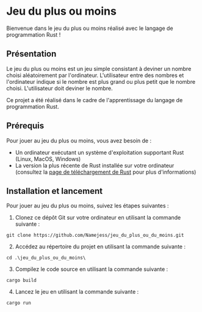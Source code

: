 # Jeu du plus ou moins

Bienvenue dans le jeu du plus ou moins réalisé avec le langage de programmation Rust !

## Présentation

Le jeu du plus ou moins est un jeu simple consistant à deviner un nombre choisi aléatoirement par l'ordinateur. L'utilisateur entre des nombres et l'ordinateur indique si le nombre est plus grand ou plus petit que le nombre choisi. L'utilisateur doit deviner le nombre.

Ce projet a été réalisé dans le cadre de l'apprentissage du langage de programmation Rust.

## Prérequis

Pour jouer au jeu du plus ou moins, vous avez besoin de :

- Un ordinateur exécutant un système d'exploitation supportant Rust (Linux, MacOS, Windows)
- La version la plus récente de Rust installée sur votre ordinateur (consultez la [page de téléchargement de Rust](https://www.rust-lang.org/tools/install) pour plus d'informations)

## Installation et lancement

Pour jouer au jeu du plus ou moins, suivez les étapes suivantes :

1. Clonez ce dépôt Git sur votre ordinateur en utilisant la commande suivante :

```
git clone https://github.com/Namejess/jeu_du_plus_ou_du_moins.git
```
2. Accédez au répertoire du projet en utilisant la commande suivante :

```
cd .\jeu_du_plus_ou_du_moins\
```
3. Compilez le code source en utilisant la commande suivante :

```
cargo build
```

4. Lancez le jeu en utilisant la commande suivante :

```
cargo run
```

